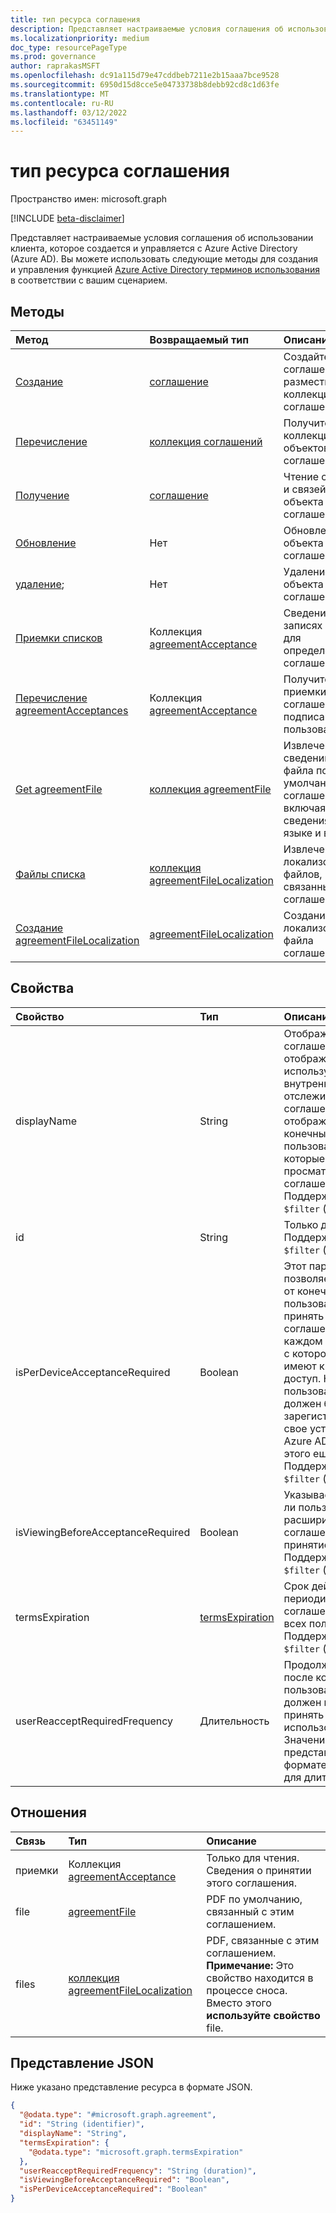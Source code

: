 ```yaml
---
title: тип ресурса соглашения
description: Представляет настраиваемые условия соглашения об использовании клиента, которое создается и управляется с Azure Active Directory (Azure AD).
ms.localizationpriority: medium
doc_type: resourcePageType
ms.prod: governance
author: raprakasMSFT
ms.openlocfilehash: dc91a115d79e47cddbeb7211e2b15aaa7bce9528
ms.sourcegitcommit: 6950d15d8cce5e04733738b8debb92cd8c1d63fe
ms.translationtype: MT
ms.contentlocale: ru-RU
ms.lasthandoff: 03/12/2022
ms.locfileid: "63451149"
---
```

# <a name="agreement-resource-type"></a>тип ресурса соглашения

Пространство имен: microsoft.graph

[!INCLUDE [beta-disclaimer](../../includes/beta-disclaimer.md)]

Представляет настраиваемые условия соглашения об использовании клиента, которое создается и управляется с Azure Active Directory (Azure AD). Вы можете использовать следующие методы для создания и управления функцией [Azure Active Directory терминов использования](/azure/active-directory/conditional-access/terms-of-use) в соответствии с вашим сценарием.

## <a name="methods"></a>Методы

| Метод       | Возвращаемый тип | Описание |
|:-------------|:------------|:------------|
| [Создание](../api/termsofusecontainer-post-agreements.md) | [соглашение](agreement.md) | Создайте новое соглашение, разместив в коллекции соглашений. |
| [Перечисление](../api/termsofusecontainer-list-agreements.md) | [коллекция соглашений](agreement.md) | Получите коллекцию объектов соглашения. |
| [Получение](../api/agreement-get.md) | [соглашение](agreement.md) | Чтение свойств и связей объекта соглашения. |
| [Обновление](../api/agreement-update.md) | Нет | Обновление объекта соглашения. |
| [удаление](../api/agreement-delete.md); | Нет | Удаление объекта соглашения. |
|[Приемки списков](../api/agreement-list-acceptances.md)|Коллекция [agreementAcceptance](../resources/agreementacceptance.md)|Сведения о записях приемки для определенного соглашения.|
|[Перечисление agreementAcceptances](../api/user-list-agreementacceptances.md)|Коллекция [agreementAcceptance](../resources/agreementacceptance.md)|Получите приемки соглашения для подписанного пользователя.|
|[Get agreementFile](../api/agreementfile-get.md)|[коллекция agreementFile](../resources/agreementfile.md)|Извлечение сведений из файла по умолчанию для соглашения, включая сведения о языке и версии.|
|[Файлы списка](../api/agreement-list-files.md)|[коллекция agreementFileLocalization](../resources/agreementfilelocalization.md)|Извлечение всех локализованных файлов, связанных с соглашением.|
|[Создание agreementFileLocalization](../api/agreement-post-files.md)|[agreementFileLocalization](../resources/agreementfilelocalization.md)|Создание нового локализованного файла соглашения.|


## <a name="properties"></a>Свойства
| Свойство     | Тип        | Описание |
|:-------------|:------------|:------------|
|displayName|String|Отображение имени соглашения. Имя отображения используется для внутреннего отслеживания соглашения, но не отображается конечным пользователям, которые просматривают соглашение. Поддерживает `$filter` (`eq`).|
|id|String| Только для чтения. Поддерживает `$filter` (`eq`).|
|isPerDeviceAcceptanceRequired|Boolean|Этот параметр позволяет требовать от конечных пользователей принять это соглашение на каждом устройстве, с которое они имеют к нему доступ. Конечный пользователь должен будет зарегистрировать свое устройство в Azure AD, если он этого еще не сделал. Поддерживает `$filter` (`eq`).|
|isViewingBeforeAcceptanceRequired|Boolean|Указывает, должен ли пользователь расширить соглашение перед принятием. Поддерживает `$filter` (`eq`).|
|termsExpiration|[termsExpiration](termsexpiration.md)| Срок действия и периодичность соглашения для всех пользователей.  Поддерживает `$filter` (`eq`).|
|userReacceptRequiredFrequency|Длительность|Продолжительность, после которой пользователь должен повторно принять условия использования. Значение представлено в формате ISO 8601 для длительности.|


## <a name="relationships"></a>Отношения
| Связь | Тип        | Описание |
|:-------------|:------------|:------------|
|приемки|Коллекция [agreementAcceptance](agreementacceptance.md)|Только для чтения. Сведения о принятии этого соглашения.|
|file|[agreementFile](agreementfile.md) | PDF по умолчанию, связанный с этим соглашением.|
|files|[коллекция agreementFileLocalization](agreementfilelocalization.md)| PDF, связанные с этим соглашением. **Примечание:** Это свойство находится в процессе сноса. Вместо этого  **используйте свойство** file.|


## <a name="json-representation"></a>Представление JSON

Ниже указано представление ресурса в формате JSON.
<!-- {
  "blockType": "resource",
  "keyProperty": "id",
  "@odata.type": "microsoft.graph.agreement",
  "openType": false
}
-->
``` json
{
  "@odata.type": "#microsoft.graph.agreement",
  "id": "String (identifier)",
  "displayName": "String",
  "termsExpiration": {
    "@odata.type": "microsoft.graph.termsExpiration"
  },
  "userReacceptRequiredFrequency": "String (duration)",
  "isViewingBeforeAcceptanceRequired": "Boolean",
  "isPerDeviceAcceptanceRequired": "Boolean"
}
```
